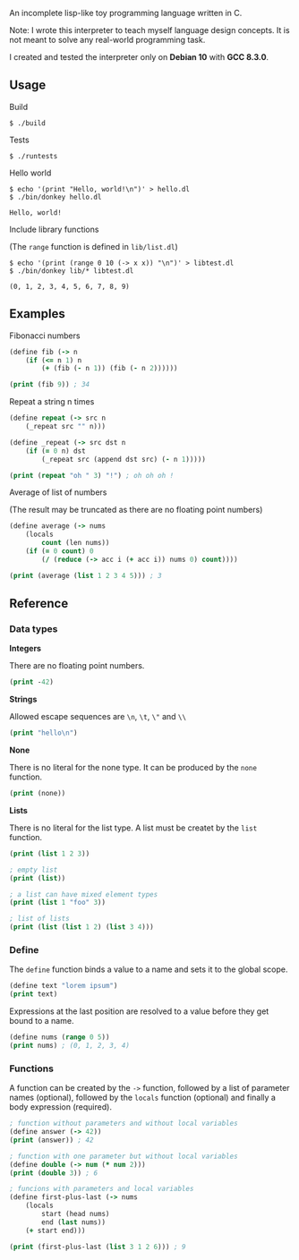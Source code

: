 An incomplete lisp-like toy programming language written in C.

Note: I wrote this interpreter to teach myself language design concepts. It is not meant to solve any real-world programming task.

I created and tested the interpreter only on __Debian 10__ with __GCC 8.3.0__.

## Usage

Build

```
$ ./build
```

Tests

```
$ ./runtests
```

Hello world

```
$ echo '(print "Hello, world!\n")' > hello.dl
$ ./bin/donkey hello.dl

Hello, world!
```

Include library functions

(The `range` function is defined in `lib/list.dl`)

```
$ echo '(print (range 0 10 (-> x x)) "\n")' > libtest.dl
$ ./bin/donkey lib/* libtest.dl

(0, 1, 2, 3, 4, 5, 6, 7, 8, 9)
```

## Examples

Fibonacci numbers

```clojure
(define fib (-> n
    (if (<= n 1) n
        (+ (fib (- n 1)) (fib (- n 2))))))

(print (fib 9)) ; 34
```

Repeat a string n times

```clojure
(define repeat (-> src n
    (_repeat src "" n)))

(define _repeat (-> src dst n
    (if (= 0 n) dst
        (_repeat src (append dst src) (- n 1)))))

(print (repeat "oh " 3) "!") ; oh oh oh !
```

Average of list of numbers

(The result may be truncated as there are no floating point numbers)

```clojure
(define average (-> nums
    (locals
        count (len nums))
    (if (= 0 count) 0
        (/ (reduce (-> acc i (+ acc i)) nums 0) count))))

(print (average (list 1 2 3 4 5))) ; 3
```

## Reference

### Data types

__Integers__

There are no floating point numbers.

```clojure
(print -42)
```

__Strings__

Allowed escape sequences are `\n`, `\t`, `\"` and `\\`

```clojure
(print "hello\n")
```

__None__

There is no literal for the none type. It can be produced by the `none` function.

```clojure
(print (none))
```

__Lists__

There is no literal for the list type. A list must be createt by the `list` function.

```clojure
(print (list 1 2 3))

; empty list
(print (list)) 

; a list can have mixed element types
(print (list 1 "foo" 3)) 

; list of lists
(print (list (list 1 2) (list 3 4))) 
```

### Define

The `define` function binds a value to a name and sets it to the global scope. 

```clojure
(define text "lorem ipsum")
(print text)
```

Expressions at the last position are resolved to a value before they get bound to a name.

```clojure
(define nums (range 0 5))
(print nums) ; (0, 1, 2, 3, 4)
```

### Functions

A function can be created by the `->` function, followed by a list of parameter names (optional), followed by the `locals` function (optional) and finally a body expression (required).

```clojure
; function without parameters and without local variables
(define answer (-> 42))
(print (answer)) ; 42

; function with one parameter but without local variables
(define double (-> num (* num 2)))
(print (double 3)) ; 6

; funcions with parameters and local variables
(define first-plus-last (-> nums
    (locals
        start (head nums)
        end (last nums))
    (+ start end)))

(print (first-plus-last (list 3 1 2 6))) ; 9
```

